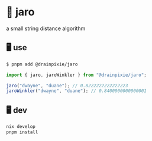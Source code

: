 # 🧵 jaro

a small string distance algorithm

## 🖥️ use

```sh
$ pnpm add @drainpixie/jaro
```

```ts
import { jaro, jaroWinkler } from "@drainpixie/jaro";

jaro("dwayne", "duane"); // 0.8222222222222223
jaroWinkler("dwayne", "duane"); // 0.8400000000000001
```

## 🖥️ dev

```sh
nix develop
pnpm install
```
